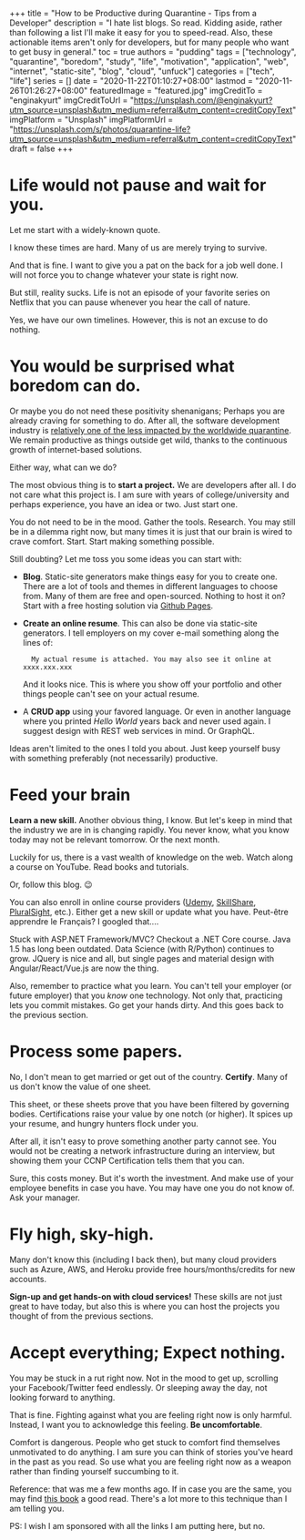 +++
title = "How to be Productive during Quarantine - Tips from a Developer"
description = "I hate list blogs. So read. Kidding aside, rather than following a list I'll make it easy for you to speed-read. Also, these actionable items aren't only for developers, but for many people who want to get busy in general."
toc = true
authors = "pudding"
tags = ["technology", "quarantine", "boredom", "study", "life", "motivation", "application", "web", "internet", "static-site", "blog", "cloud", "unfuck"]
categories = ["tech", "life"]
series = []
date =  "2020-11-22T01:10:27+08:00"
lastmod = "2020-11-26T01:26:27+08:00"
featuredImage = "featured.jpg"
imgCreditTo = "enginakyurt"
imgCreditToUrl = "https://unsplash.com/@enginakyurt?utm_source=unsplash&utm_medium=referral&utm_content=creditCopyText"
imgPlatform = "Unsplash"
imgPlatformUrl = "https://unsplash.com/s/photos/quarantine-life?utm_source=unsplash&utm_medium=referral&utm_content=creditCopyText"
draft = false
+++
# Life would not pause and wait for you.

Let me start with a widely-known quote.

I know these times are hard. Many of us are merely trying to survive.

And that is fine. I want to give you a pat on the back for a job well done. I will not force you to change whatever your state is right now.

But still, reality sucks. Life is not an episode of your favorite series on Netflix that you can pause whenever you hear the call of nature.

Yes, we have our own timelines. However, this is not an excuse to do nothing.

# You would be surprised what boredom can do.

Or maybe you do not need these positivity shenanigans; Perhaps you are already craving for something to do. After all, the software development industry is [relatively one of the less impacted by the worldwide quarantine](https://jaxenter.com/github-developer-covid-report-171816.html). We remain productive as things outside get wild, thanks to the continuous growth of internet-based solutions.

Either way, what can we do?

The most obvious thing is to **start a project.** We are developers after all. I do not care what this project is. I am sure with years of college/university and perhaps experience, you have an idea or two. Just start one.

You do not need to be in the mood. Gather the tools. Research. You may still be in a dilemma right now, but many times it is just that our brain is wired to crave comfort. Start. Start making something possible.

Still doubting? Let me toss you some ideas you can start with:
- **Blog**. Static-site generators make things easy for you to create one. There are a lot of tools and themes in different languages to choose from. Many of them are free and open-sourced. Nothing to host it on? Start with a free hosting solution via [Github Pages](https://pages.github.com/).
- **Create an online resume**. This can also be done via static-site generators. I tell employers on my cover e-mail something along the lines of:
    
        My actual resume is attached. You may also see it online at xxxx.xxx.xxx
    
    And it looks nice. This is where you show off your portfolio and other things people can't see on your actual resume.

- A **CRUD app** using your favored language. Or even in another language where you printed *Hello World* years back and never used again. I suggest design with REST web services in mind. Or GraphQL.

Ideas aren't limited to the ones I told you about. Just keep yourself busy with something preferably (not necessarily) productive.

# Feed your brain

**Learn a new skill.** Another obvious thing, I know. But let's keep in mind that the industry we are in is changing rapidly. You never know, what you know today may not be relevant tomorrow. Or the next month.

Luckily for us, there is a vast wealth of knowledge on the web. Watch along a course on YouTube. Read books and tutorials. 

Or, follow this blog. :wink:

You can also enroll in online course providers ([Udemy](https://www.udemy.com), [SkillShare](https://www.skillshare.com), [PluralSight](https://www.pluralsight.com), etc.). Either get a new skill or update what you have. Peut-être apprendre le Français? I googled that....

Stuck with ASP.NET Framework/MVC? Checkout a .NET Core course. Java 1.5 has long been outdated. Data Science (with R/Python) continues to grow. JQuery is nice and all, but single pages and material design with Angular/React/Vue.js are now the thing.

Also, remember to practice what you learn. You can't tell your employer (or future employer) that you *know* one technology. Not only that, practicing lets you commit mistakes. Go get your hands dirty. And this goes back to the previous section.

# Process some papers.

No, I don't mean to get married or get out of the country. **Certify**. Many of us don't know the value of one sheet. 

This sheet, or these sheets prove that you have been filtered by governing bodies. Certifications raise your value by one notch (or higher). It spices up your resume, and hungry hunters flock under you. 

After all, it isn't easy to prove something another party cannot see. You would not be creating a network infrastructure during an interview, but showing them your CCNP Certification tells them that you can.

Sure, this costs money. But it's worth the investment. And make use of your employee benefits in case you have. You may have one you do not know of. Ask your manager.

# Fly high, sky-high.

Many don't know this (including I back then), but many cloud providers such as Azure, AWS, and Heroku provide free hours/months/credits for new accounts. 

**Sign-up and get hands-on with cloud services!** These skills are not just great to have today, but also this is where you can host the projects you thought of from the previous sections.

# Accept everything; Expect nothing.

You may be stuck in a rut right now. Not in the mood to get up, scrolling your Facebook/Twitter feed endlessly. Or sleeping away the day, not looking forward to anything.

That is fine. Fighting against what you are feeling right now is only harmful. Instead, I want you to acknowledge this feeling. **Be uncomfortable**. 

Comfort is dangerous. People who get stuck to comfort find themselves unmotivated to do anything. I am sure you can think of stories you've heard in the past as you read. So use what you are feeling right now as a weapon rather than finding yourself succumbing to it.

Reference: that was me a few months ago. If in case you are the same, you may find [this book](https://sipreads.com/unfuck-yourself) a good read. There's a lot more to this technique than I am telling you.

PS: I wish I am sponsored with all the links I am putting here, but no.